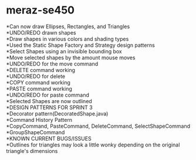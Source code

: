 # meraz-se450
<p>*Can now draw Ellipses, Rectangles, and Triangles<br>
*UNDO/REDO drawn shapes<br>
*Draw shapes in various colors and shading types<br>
*Used the Static Shape Factory and Strategy design patterns<br>
*Select Shapes using an invisible bounding box<br>
*Move selected shapes by the amount mouse moves<br>
*UNDO/REDO for the move command<br>
*DELETE command working<br>
*UNDO/REDO for delete<br>
*COPY command working<br>
*PASTE command working<br>
*UNDO/REDO for paste command <br>
*Selected Shapes are now outlined<br>
*DESIGN PATTERNS FOR SPRINT 3<br>
*Decorator pattern(DecoratedShape.java)<br>
*Command History Pattern<br>
*CopyCommand, PasteCommand, DeleteCommand, SelectShapeCommand<br>
*GroupShapeCommand<br>
*KNOWN CURRENT BUGS/ISSUES<br>
*Outlines for triangles may look a little wonky depending on the original triangle's dimensions<br>
